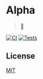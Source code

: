 # Alpha

> 🦄

[![CI](https://github.com/crgeary/alpha/actions/workflows/ci.yml/badge.svg)](https://github.com/crgeary/alpha/actions/workflows/ci.yml) [![Tests](https://github.com/crgeary/alpha/actions/workflows/test.yml/badge.svg)](https://github.com/crgeary/alpha/actions/workflows/test.yml)

## License

[MIT](./LICENSE)
